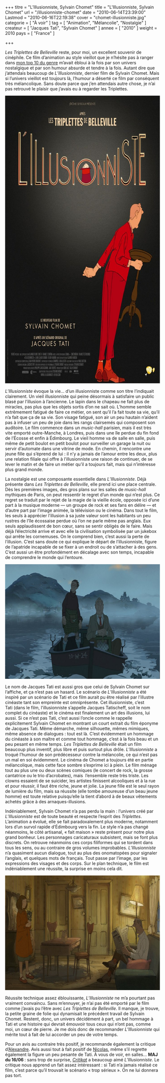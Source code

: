+++
titre = "L&rsquo;Illusionniste, Sylvain Chomet"
title = "L'Illusionniste, Sylvain Chomet"
url = "/illusionniste-chomet"
date = "2010-06-14T23:39:00"
Lastmod = "2010-06-16T22:19:38"
cover = "chomet-illusionniste.jpg"
categorie = [ "À voir" ]
tag = [ "Animation", "Mélancolie", "Nostalgie" ]
createur = [ "Jacques Tati", "Sylvain Chomet" ]
annee = [ "2010" ]
weight = 2010
pays = [ "France" ]

+++

<p><em>Les Triplettes de Belleville</em> reste, pour moi, un excellent souvenir de cinéphile. Ce film d&rsquo;animation au style vieillot que je n&rsquo;hésite pas à ranger dans <a href="http://voiretmanger.fr/2010/04/27/10-films-animation/">mon top 10 du genre</a> m&rsquo;avait ébloui à la fois par son univers nostalgique et par son humour absurde et tendre à la fois. Autant dire que j&rsquo;attendais beaucoup de <em>L&rsquo;Illusionniste</em>, dernier film de Sylvain Chomet. Mais si l&rsquo;univers vieillot est toujours là, l&rsquo;humour a déserté ce film par conséquent très mélancolique. Sans doute parce que j&rsquo;en attendais autre chose, je n&rsquo;ai pas retrouvé le plaisir que j&rsquo;avais eu à regarder les Triplettes.</p>
<p><a href="http://www.allocine.fr/film/fichefilm_gen_cfilm=120782.html"></a></p>
<p style="text-align: center;"><a href="http://www.allocine.fr/film/fichefilm_gen_cfilm=120782.html" target="_blank"></a></p>
<p><a href="http://www.allocine.fr/film/fichefilm_gen_cfilm=120782.html" target="_blank"></a></p>
<p><a href="http://www.allocine.fr/film/fichefilm_gen_cfilm=120782.html" target="_blank"></a></p>
<p><a href="http://www.allocine.fr/film/fichefilm_gen_cfilm=120782.html" target="_blank"> </a></p>
<p><a href="http://www.allocine.fr/film/fichefilm_gen_cfilm=120782.html" target="_blank"></p>
<div style="text-align: center;"><img class="aligncenter" src="illusionniste-chomet-tati.jpg" border="0" alt="illusionniste-chomet-tati.jpg" width="690" height="936" /></div>
<p></a></p>
<p><em>L&rsquo;Illusionniste</em> évoque la vie… d&rsquo;un illusionniste comme son titre l&rsquo;indiquait clairement. Un vieil illusionniste qui peine désormais à satisfaire un public blasé par l&rsquo;illusion à l&rsquo;ancienne. Le lapin dans le chapeau ne fait plus de miracles, pas plus que les objets sortis d&rsquo;on ne sait où. L&rsquo;homme semble extrêmement fatigué de faire ce métier, on sent qu&rsquo;il l&rsquo;a fait toute sa vie, qu&rsquo;il n&rsquo;a fait que ça de sa vie. Son visage fatigué, son air un peu hautain n&rsquo;aident pas à infuser un peu de joie dans les rangs clairsemés qui composent son auditoire. Le film commence dans un <em>music-hall</em> parisien, mais il est très vite emporté outre-Manche, à Londres, puis dans une île perdue du fin fond de l&rsquo;Écosse et enfin à Édimbourg. Le vieil homme va de salle en salle, puis même de petit boulot en petit boulot pour surveiller un garage la nuit ou servir d&rsquo;automate dans une vitrine de mode. En chemin, il rencontre une jeune fille qui s&rsquo;éprend de lui : il n&rsquo;y a jamais de l&rsquo;amour entre les deux, plus une relation filiale qui offre à l&rsquo;illusionniste une raison de continuer, de se lever le matin et de faire un métier qu&rsquo;il a toujours fait, mais qui n&rsquo;intéresse plus grand monde.</p>
<p>La nostalgie est une composante essentielle dans <em>L&rsquo;Illusionniste</em>. Déjà présente dans <em>Les Triplettes de Belleville</em>, elle prend ici une place centrale. Dès les premières images, des gros plans sur les salles de <em>music-hall</em> mythiques de Paris, on peut ressentir le regret d&rsquo;un monde qui n&rsquo;est plus. Ce regret se traduit par le rejet de la magie de la vieille école, opposée ici d&rsquo;une part à la musique moderne — un groupe de rock et ses fans en délire — et d&rsquo;autre part par l&rsquo;image animée, la télévision ou le cinéma. Dans tout le film, les seuls à apprécier l&rsquo;illusion à sa juste valeur sont les habitants un peu rustres de l&rsquo;île écossaise perdue où l&rsquo;on ne parle même pas anglais. Eux seuls applaudissent de bon cœur, sans se sentir obligés de le faire. Mais déjà l&rsquo;électricité arrive et avec elle la civilisation symbolisée par un jukebox qui arrête les cornemuses. On le comprend bien, c&rsquo;est aussi la perte de l&rsquo;illusion. C&rsquo;est sans doute ce qui explique le départ de l&rsquo;illusionniste, figure de l&rsquo;apatride incapable de se fixer à un endroit ou de s&rsquo;attacher à des gens. C&rsquo;est aussi un être profondément en décalage avec son temps, incapable de comprendre le monde qui l&rsquo;entoure.</p>
<div style="text-align: center;"><img class="aligncenter" src="tati-chomet-illusionniste.jpg" border="0" alt="tati-chomet-illusionniste.jpg" width="690" height="373" /></div>
<p>Le nom de Jacques Tati est aussi gros que celui de Sylvain Chomet sur l&rsquo;affiche, et ça n&rsquo;est pas un hasard. Le scénario de <em>L&rsquo;Illusionniste</em> a été inspiré par un scénario de Tati et ce film aurait pu être réalisé par l&rsquo;illustre cinéaste tant son empreinte est omniprésente. Cet illusionniste, c&rsquo;est Tati (dans le film, l&rsquo;illusionniste s&rsquo;appelle Jacques Tatischeff, soit le nom complet du cinéaste) et le cinéma est finalement un art des illusions, lui aussi. Si ce n&rsquo;est pas Tati, c&rsquo;est aussi l&rsquo;oncle comme le rappelle explicitement Sylvain Chomet en montrant un court extrait du film éponyme de Jacques Tati. Même démarche, même silhouette, mêmes mimiques, même absence de dialogues : tout est là. C&rsquo;est évidemment un hommage du cinéaste à son maître et comme tout hommage, c&rsquo;est à la fois beau et un peu pesant en même temps. <em>Les Triplettes de Belleville</em> était un film beaucoup plus inventif, plus libre et puis surtout plus drôle. <em>L&rsquo;Illusionniste</em> a troqué l&rsquo;humour de son prédécesseur contre la mélancolie, ce qui n&rsquo;est pas un mal en soi évidemment. Le cinéma de Chomet a toujours été en partie mélancolique, mais cette face sombre s&rsquo;exprime ici à plein. Le film ménage tout au plus une ou deux scènes comiques (le concert de rock, la grosse cantatrice ou le trio d&rsquo;acrobates), mais  l&rsquo;ensemble reste très triste. Les clowns essaient de se suicider, les artistes finissent alcooliques et à la rue et pour réussir, il faut être riche, jeune et jolie. La jeune fille est le seul rayon de lumière du film, mais sa réussite (elle tombe amoureuse d&rsquo;un beau jeune homme) est toute relative puisqu&rsquo;elle la tient d&rsquo;abord à de beaux vêtements achetés grâce à des arnaques-illusions.</p>
<p>Indéniablement, Sylvain Chomet n&rsquo;a pas perdu la main : l&rsquo;univers créé par <em>L&rsquo;Illusionniste</em> est de toute beauté et respecte l&rsquo;esprit des <em>Triplettes</em>. L&rsquo;animation a évolué, elle se fait paradoxalement plus moderne, notamment lors d&rsquo;un survol rapide d&rsquo;Édimbourg vers la fin. Le style n&rsquo;a pas changé néanmoins, le côté artisanal, &laquo;&nbsp;fait maison&nbsp;&raquo; reste présent pour notre plus grand bonheur. Les personnages caricaturaux subsistent, mais se font plus discrets. On retrouve néanmoins ces corps filiformes qui se tordent dans tous les sens, ou au contraire de gros volumes improbables. <em>L&rsquo;Illusionniste</em> n&rsquo;a quasiment aucun dialogue, tout au plus des onomatopées pour signaler l&rsquo;anglais, et quelques mots de français. Tout passe par l&rsquo;image, par les expressions des visages et des corps. Sur le plan technique, le film est indéniablement une réussite, la surprise en moins cela dit.</p>
<div style="text-align: center;"><img class="aligncenter" src="illusionniste.jpg" border="0" alt="illusionniste.jpg" width="690" height="373" /></div>
<p>Réussite technique assez éblouissante, <em>L&rsquo;Illusionniste</em> ne m&rsquo;a pourtant pas vraiment convaincu. Sans m&rsquo;ennuyer, je n&rsquo;ai pas été emporté par le film comme j&rsquo;avais pu l&rsquo;être avec <em>Les Triplettes de Belleville</em>. Il manque, je trouve, la petite graine de folie qui dynamisait le précédent travail de Sylvain Chomet. Restent, donc, un univers décidément à part, un bel hommage à Tati et une histoire qui devrait émouvoir tous ceux qui n&rsquo;ont pas, comme moi, un cœur de pierre. Je me dois donc de recommander <em>L&rsquo;Illusionniste</em> qui mérite tout à fait de lui accorder un peu de votre temps.</p>
<p>Pour un avis au contraire très positif, je recommande également la critique d&rsquo;<a href="http://www.plan-c.fr/article-l-illusionniste-la-magie-de-chomet-51119992.html">Alexandre</a>. Avis aussi tout à fait positif de <a href="http://www.filmosphere.com/2010/05/critique-lillusionniste-the-illusionist-2010/">Nicolas</a>, même s&rsquo;il regrette également la figure un peu pesante de Tati. À vous de voir, en salles… <strong>MAJ du 16/06 </strong>: sans trop de surprise, <a href="http://www.critikat.com/L-Illusionniste.html" target="_blank"><em>Critikat</em></a> a beaucoup aimé <em>L&rsquo;Illusionniste</em>. Le critique nous apprend un fait assez intéressant : si Tati n&rsquo;a jamais réalisé ce film, c&rsquo;est parce qu&rsquo;il trouvait le scénario &laquo;&nbsp;trop sérieux&nbsp;&raquo;. On ne lui donnera pas tort.</p>

